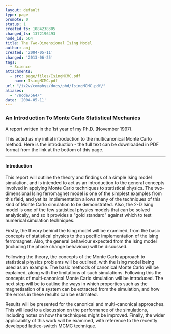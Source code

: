 ```yaml
---
layout: default
type: page
promote: 0
status: 1
created_ts: 1084238305
changed_ts: 1372196493
node_id: 564
title: The Two-Dimensional Ising Model
author: anj
created: '2004-05-11'
changed: '2013-06-25'
tags:
  - Science
attachments:
  - src: page/files/IsingMCMC.pdf
    name: IsingMCMC.pdf
url: "/ix2v/comphys/docs/phd/IsingMCMC.pdf/"
aliases:
  - "/node/564/"
date: '2004-05-11'
---
```

### An Introduction To Monte Carlo Statistical Mechanics ###
A report written in the 1st year of my Ph.D. (November 1997).
<!--break-->
This acted as my initial introduction to the multicanonical Monte Carlo method.  Here is the introduction - the full text can be downloaded in PDF format from the link at the bottom of this page.

----

#### Introduction ####
This report will outline the theory and findings of a simple Ising model simulation, and is intended
to act as an introduction to the general concepts involved in applying Monte Carlo techniques to
statistical physics. The two-dimensional Ising ferromagnet model is one of the simplest examples
from this field, and yet its implementation allows many of the techniques of this kind of Monte
Carlo simulation to be demonstrated. Also, the 2-D Ising model is one of the few statistical physics
models that can be solved analytically, and so it provides a "gold standard" against which to test
numerical simulation techniques.

Firstly, the theory behind the Ising model will be examined, from the basic concepts of statistical
physics to the specific implementation of the Ising ferromagnet. Also, the general behaviour
expected from the Ising model (including the phase change behaviour) will be discussed.

Following the theory, the concepts of the Monte Carlo approach to statistical physics problems
will be outlined, with the Ising model being used as an example. The basic methods of canonical
Monte Carlo will be explained, along with the limitations of such simulations. Following this the
concepts of multi-canonical Monte Carlo simulation will be introduced. The next step will be to
outline the ways in which properties such as the magnetisation of a system can be extracted from
the simulation, and how the errors in these results can be estimated.

Results will be presented for the canonical and multi-canonical approaches. This will lead to a
discussion on the performance of the simulations, including notes on how the techniques might
be improved. Finally, the wider applicability of this work will be examined, with reference to the
recently developed lattice-switch MCMC technique.
